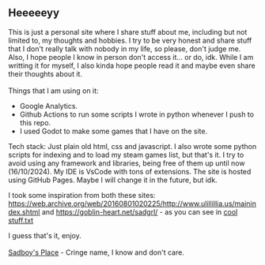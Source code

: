 ## Heeeeeyy
This is just a personal site where I share stuff about me, including but not limited to, my thoughts and hobbies. I try to be very honest and share stuff that I don't really talk with nobody in my life, so please, don't judge me. Also, I hope people I know in person don't access it... or do, idk. While I am writting it for myself, I also kinda hope people read it and maybe even share their thoughts about it.
<br>
<br>
Things that I am using on it:
  - Google Analytics.
  - Github Actions to run some scripts I wrote in python whenever I push to this repo.
  - I used Godot to make some games that I have on the site.

Tech stack:
  Just plain old html, css and javascript. I also wrote some python scripts for indexing and to load my steam games list, but that's it. I try to avoid using any framework and libraries, being free of them up until now (16/10/2024). My IDE is VsCode with tons of extensions. The site is hosted using GitHub Pages. Maybe I will change it in the future, but idk.

I took some inspiration from both these sites: https://web.archive.org/web/20160801020225/http://www.ulillillia.us/mainindex.shtml and https://goblin-heart.net/sadgrl/ - as you can see in [cool stuff.txt](https://github.com/yasukawa426/yasukawa426.github.io/blob/main/cool%20stuff.txt)

I guess that's it, enjoy.
<br>
<br>
[Sadboy's Place](https://yasukawa426.github.io/) - Cringe name, I know and don't care.
